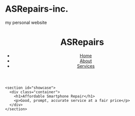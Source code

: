 # ASRepairs-inc.
my personal website
<!doctype html>
<html>
  <head>
    <meta charset="utf-8">
    <meta name="viewport" content="width=device-width">
    <meta name="discription" content="affordable smartphone repair">
    <meta name="keywords" content="smartphone repair, lcd repair, all smartphone related issues">
    <meta name="author" content="Angel Rodriguez">
    <title>Angel's Website | Welcome</title>
    <link rel=stylesheet" href="./css/style.less">


  </head>
  <body>
    <header>
      <div class="container">
        <div id+"branding">
          <h1>ASRepairs</h1>
      </div>
      <nav>
        <ul>
          <li><a href="index.html">Home<a></li>
          <li><a href="about.html">About<a></li>
          <li><a href="services.html">Services<a></li>
        </ul>
      </nav>
    </div>
    </header>

    <section id="showcase">
      <div class="container">
        <h1>Affordable Smartphone Repair</h1>
        <p>Good, prompt, accurate service at a fair price</p>
      </div>
    </section>
  </body>
</html>
